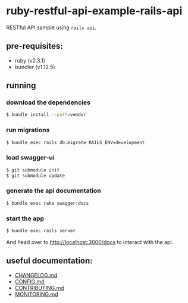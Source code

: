 # ruby-restful-api-example-rails-api
RESTful API sample using `rails api`.

## pre-requisites:
- ruby (v2.3.1)
- bundler (v1.12.5)

## running
### download the dependencies
```bash
$ bundle install --path=vendor
```

### run migrations
```bash
$ bundle exec rails db:migrate RAILS_ENV=development
```

### load swagger-ui
```bash
$ git submodule init
$ git submodule update
```

### generate the api documentation
```bash
$ bundle exec rake swagger:docs
```

### start the app
```bash
$ bundle exec rails server
```

And head over to [http://localhost:3000/docs](http://localhost:3000/docs) to
interact with the api.

## useful documentation:
- [CHANGELOG.md](./CHANGELOG.md)
- [CONFIG.md](./CONFIG.md)
- [CONTRIBUTING.md](./CONTRIBUTING.md)
- [MONITORING.md](./MONITORING.md)

